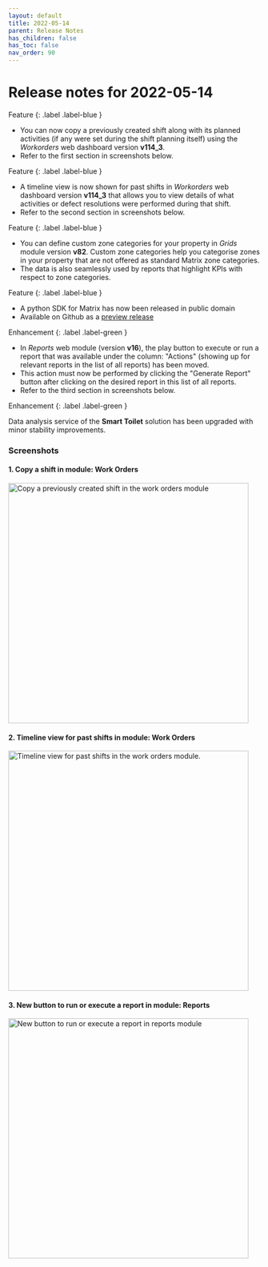 ```yaml
---
layout: default
title: 2022-05-14
parent: Release Notes
has_children: false
has_toc: false
nav_order: 90
---
```


# Release notes for 2022-05-14

Feature
{: .label .label-blue }

- You can now copy a previously created shift along with its planned activities (if any were set during the shift planning itself) using the *Workorders* web dashboard version **v114_3**.
- Refer to the first section in screenshots below.


Feature
{: .label .label-blue }

- A timeline view is now shown for past shifts in *Workorders* web dashboard version **v114_3** that allows you to view details of what activities or defect resolutions were performed during that shift.
- Refer to the second section in screenshots below.


Feature
{: .label .label-blue }

- You can define custom zone categories for your property in *Grids* module version **v82**. Custom zone categories help you categorise zones in your property that are not offered as standard Matrix zone categories. 
- The data is also seamlessly used by reports that highlight KPIs with respect to zone categories.


Feature
{: .label .label-blue }

- A python SDK for Matrix has now been released in public domain
- Available on Github as a [preview release](https://github.com/hello-error/PythonSDK/tree/v2.0.0-preview) 

Enhancement
{: .label .label-green }

- In *Reports* web module (version **v16**), the play button to execute or run a report that was available under the column: "Actions" (showing up for relevant reports in the list of all reports) has been moved.
- This action must now be performed by clicking the "Generate Report" button after clicking on the desired report in this list of all reports.
- Refer to the third section in screenshots below.

Enhancement {: .label .label-green }

Data analysis service of the **Smart Toilet** solution has been upgraded with minor stability improvements.


### Screenshots

#### 1. Copy a shift in module: Work Orders

<img alt="Copy a previously created shift in the work orders module" src="https://www.smartclean.io/matrix/images/workordersCopyShift.png" width="480"/>


#### 2. Timeline view for past shifts in module: Work Orders

<img alt="Timeline view for past shifts in the work orders module." src="https://www.smartclean.io/matrix/images/timelineViewShift.png" width="480"/>


#### 3. New button to run or execute a report in module: Reports

<img alt="New button to run or execute a report in reports module" src="https://www.smartclean.io/matrix/images/generateReportChanges.png" width="480"/>

